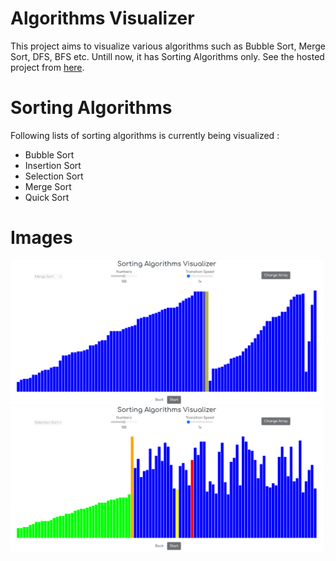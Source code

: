 # Algorithms Visualizer
This project aims to visualize various algorithms such as Bubble Sort, Merge Sort, DFS, BFS etc.
Untill now, it has Sorting Algorithms only.
See the hosted project from [here](https://drashtiibhatt.github.io/Algorithms-Visualizer/).
# Sorting Algorithms

Following lists of sorting algorithms is currently being visualized : 

 - Bubble Sort
 - Insertion Sort
 - Selection Sort
 - Merge Sort
 - Quick Sort

# Images
<img src="images/ss1.png" alt="ScreenShot1" width="500">
<img src="images/ss2.png" alt="ScreenShot2" width="500">


